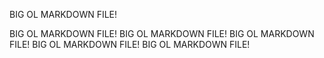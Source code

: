 BIG OL MARKDOWN FILE!

BIG OL MARKDOWN FILE!
BIG OL MARKDOWN FILE!
BIG OL MARKDOWN FILE!
BIG OL MARKDOWN FILE!
BIG OL MARKDOWN FILE!
